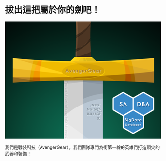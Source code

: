 # 拔出這把屬於你的劍吧！

![Wanted You](https://raw.githubusercontent.com/AvengerGear/WantedYou/master/banner.png)

我們是戰裝科技（AvengerGear），我們團隊專門為衝第一線的英雄們打造頂尖的武器和裝備！
